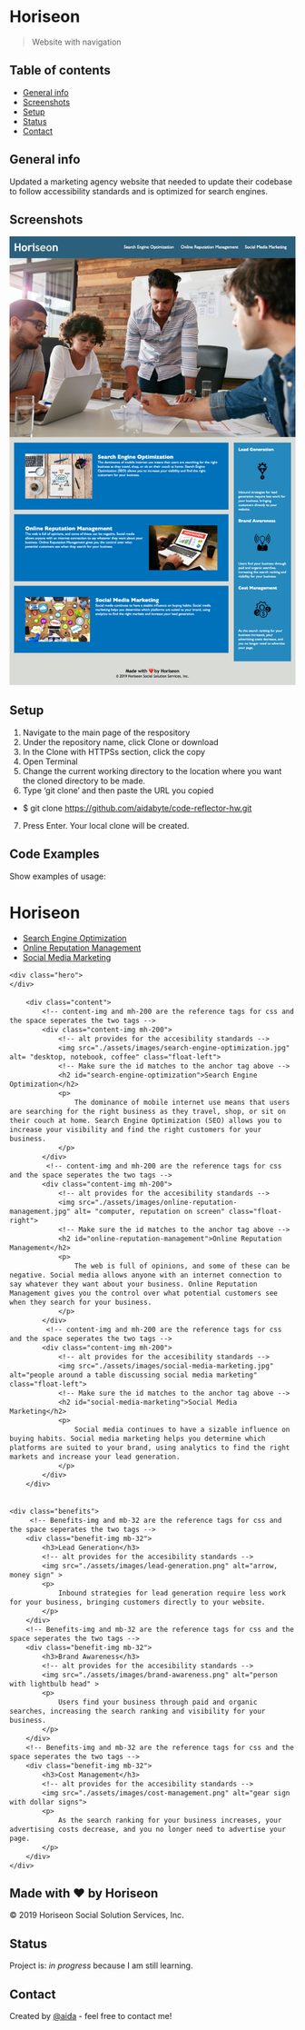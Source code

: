 # Horiseon
> Website with navigation

## Table of contents
* [General info](#general-info)
* [Screenshots](#screenshots)
* [Setup](#setup)
* [Status](#status)
* [Contact](#contact)

## General info
Updated a marketing agency website that needed to update their codebase to follow accessibility standards and is optimized for search engines.

## Screenshots
![Example screenshot](screenshot/Screenshot_Horiseon.jpg)

## Setup

1. Navigate to the main page of the respository
2. Under the repository name, click Clone or download
3. In the Clone with HTTPSs section, click the copy
4. Open Terminal
5. Change the current working directory to the location where you want the cloned directory to be made.
6. Type ‘git clone’ and then paste the URL you copied
- $ git clone https://github.com/aidabyte/code-reflector-hw.git
7. Press Enter. Your local clone will be created.

## Code Examples
Show examples of usage:
<!DOCTYPE html>
<html lang="en-us">

<head>
    <meta charset="UTF-8" />
    <link rel="stylesheet" href="./assets/css/style.css">
    <!-- This is where the name of the company goes -->
    <title>Horiseon</title>
</head>

<body>
        <div class="header">
            <h1>Hori<span class="seo">seo</span>n</h1>
            <div>           
                <ul>
                    <!-- This is where you navigate within the website -->
                    <li>
                        <a href="#search-engine-optimization">Search Engine Optimization</a>
                    </li>
                    <li>
                        <a href="#online-reputation-management">Online Reputation Management</a>
                    </li>
                    <li>
                        <a href="#social-media-marketing">Social Media Marketing</a>
                    </li>
                </ul>
            </div>       
        </div>
   

    <div class="hero">
    </div>
    
        <div class="content">
            <!-- content-img and mh-200 are the reference tags for css and the space seperates the two tags -->
            <div class="content-img mh-200"> 
                <!-- alt provides for the accesibility standards -->
                <img src="./assets/images/search-engine-optimization.jpg" alt= "desktop, notebook, coffee" class="float-left">
                <!-- Make sure the id matches to the anchor tag above -->
                <h2 id="search-engine-optimization">Search Engine Optimization</h2> 
                <p>
                    The dominance of mobile internet use means that users are searching for the right business as they travel, shop, or sit on their couch at home. Search Engine Optimization (SEO) allows you to increase your visibility and find the right customers for your business.
                </p>
            </div>
             <!-- content-img and mh-200 are the reference tags for css and the space seperates the two tags -->
            <div class="content-img mh-200">
                <!-- alt provides for the accesibility standards -->
                <img src="./assets/images/online-reputation-management.jpg" alt= "computer, reputation on screen" class="float-right">
                <!-- Make sure the id matches to the anchor tag above -->
                <h2 id="online-reputation-management">Online Reputation Management</h2> 
                <p>
                    The web is full of opinions, and some of these can be negative. Social media allows anyone with an internet connection to say whatever they want about your business. Online Reputation Management gives you the control over what potential customers see when they search for your business.
                </p>
            </div>
             <!-- content-img and mh-200 are the reference tags for css and the space seperates the two tags -->
            <div class="content-img mh-200">
                <!-- alt provides for the accesibility standards -->
                <img src="./assets/images/social-media-marketing.jpg" alt="people around a table discussing social media marketing" class="float-left">
                <!-- Make sure the id matches to the anchor tag above -->
                <h2 id="social-media-marketing">Social Media Marketing</h2> 
                <p>
                    Social media continues to have a sizable influence on buying habits. Social media marketing helps you determine which platforms are suited to your brand, using analytics to find the right markets and increase your lead generation.
                </p>
            </div>
        </div>


    <div class="benefits">
         <!-- Benefits-img and mb-32 are the reference tags for css and the space seperates the two tags -->
        <div class="benefit-img mb-32">
            <h3>Lead Generation</h3>
            <!-- alt provides for the accesibility standards -->
            <img src="./assets/images/lead-generation.png" alt="arrow, money sign" >  
            <p>
                Inbound strategies for lead generation require less work for your business, bringing customers directly to your website.
            </p>
        </div>
        <!-- Benefits-img and mb-32 are the reference tags for css and the space seperates the two tags -->
        <div class="benefit-img mb-32">
            <h3>Brand Awareness</h3>
            <!-- alt provides for the accesibility standards -->
            <img src="./assets/images/brand-awareness.png" alt="person with lightbulb head" >
            <p>
                Users find your business through paid and organic searches, increasing the search ranking and visibility for your business.
            </p>
        </div>
        <!-- Benefits-img and mb-32 are the reference tags for css and the space seperates the two tags -->
        <div class="benefit-img mb-32">
            <h3>Cost Management</h3>
            <!-- alt provides for the accesibility standards -->
            <img src="./assets/images/cost-management.png" alt="gear sign with dollar signs">
            <p>
                As the search ranking for your business increases, your advertising costs decrease, and you no longer need to advertise your page.
            </p>
        </div>
    </div>

   
</body>
<div class="footer">
    <h2>Made with ❤️️ by Horiseon</h2>
    <p>
        &copy; 2019 Horiseon Social Solution Services, Inc.
    </p>
</div>
</html>

## Status
Project is: _in progress_ because I am still learning.

## Contact
Created by [@aida](https://github.com/aidabyte) - feel free to contact me!
